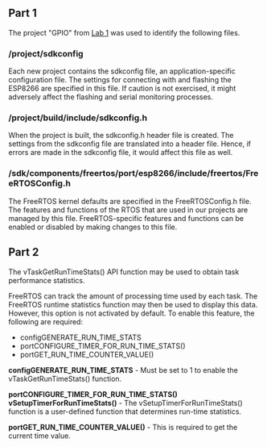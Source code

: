 ## Part 1

The project "GPIO" from [Lab 1](https://github.com/timothynoyan/Lab1_Q2_816024601) was used to identify the following files.

### /project/sdkconfig

Each new project contains the sdkconfig file, an application-specific configuration file. The settings for connecting with and flashing the ESP8266 are specified in this file. If caution is not exercised, it might adversely affect the flashing and serial monitoring processes.

### /project/build/include/sdkconfig.h

When the project is built, the sdkconfig.h header file is created. The settings from the sdkconfig file are translated into a header file. Hence, if errors are made in the sdkconfig file, it would affect this file as well.
 
### /sdk/components/freertos/port/esp8266/include/freertos/FreeRTOSConfig.h

The FreeRTOS kernel defaults are specified in the FreeRTOSConfig.h file. The features and functions of the RTOS that are used in our projects are managed by this file. FreeRTOS-specific features and functions can be enabled or disabled by making changes to this file.


## Part 2

The vTaskGetRunTimeStats() API function may be used to obtain task performance statistics.

FreeRTOS can track the amount of processing time used by each task. The FreeRTOS runtime statistics function may then be used to display this data. However, this option is not activated by default. To enable this feature, the following are required:
* configGENERATE_RUN_TIME_STATS
* portCONFIGURE_TIMER_FOR_RUN_TIME_STATS()
* portGET_RUN_TIME_COUNTER_VALUE()

**configGENERATE_RUN_TIME_STATS** - Must be set to 1 to enable the vTaskGetRunTimeStats() function.

**portCONFIGURE_TIMER_FOR_RUN_TIME_STATS() vSetupTimerForRunTimeStats()** - The vSetupTimerForRunTimeStats() function is a user-defined function that determines run-time statistics.

**portGET_RUN_TIME_COUNTER_VALUE()** - This is required to get the current time value.
